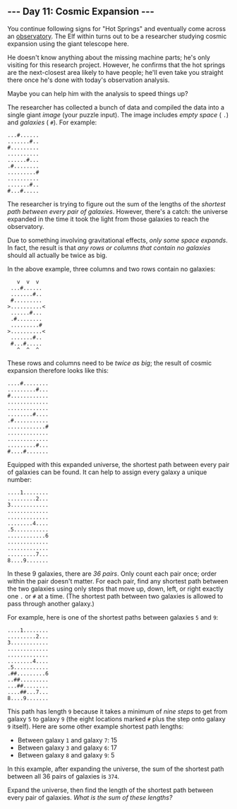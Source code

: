 ## \-\-\- Day 11: Cosmic Expansion ---

You continue following signs for "Hot Springs" and eventually come across an
[observatory](https://en.wikipedia.org/wiki/Observatory). The Elf within turns
out to be a researcher studying cosmic expansion using the giant telescope
here.

He doesn't know anything about the missing machine parts; he's only visiting
for this research project. However, he confirms that the hot springs are the
next-closest area likely to have people; he'll even take you straight there
once he's done with today's observation analysis.

Maybe you can help him with the analysis to speed things up?

The researcher has collected a bunch of data and compiled the data into a
single giant _image_ (your puzzle input). The image includes _empty space_ (
`.`) and _galaxies_ ( `#`). For example:

```
...#......
.......#..
#.........
..........
......#...
.#........
.........#
..........
.......#..
#...#.....

```

The researcher is trying to figure out the sum of the lengths of the _shortest
path between every pair of galaxies_. However, there's a catch: the universe
expanded in the time it took the light from those galaxies to reach the
observatory.

Due to something involving gravitational effects, _only some space expands_. In
fact, the result is that _any rows or columns that contain no galaxies_ should
all actually be twice as big.

In the above example, three columns and two rows contain no galaxies:

```
   v  v  v
 ...#......
 .......#..
 #.........
>..........<
 ......#...
 .#........
 .........#
>..........<
 .......#..
 #...#.....
   ^  ^  ^

```

These rows and columns need to be _twice as big_; the result of cosmic
expansion therefore looks like this:

```
....#........
.........#...
#............
.............
.............
........#....
.#...........
............#
.............
.............
.........#...
#....#.......

```

Equipped with this expanded universe, the shortest path between every pair of
galaxies can be found. It can help to assign every galaxy a unique number:

```
....1........
.........2...
3............
.............
.............
........4....
.5...........
............6
.............
.............
.........7...
8....9.......

```

In these 9 galaxies, there are _36 pairs_. Only count each pair once; order
within the pair doesn't matter. For each pair, find any shortest path between
the two galaxies using only steps that move up, down, left, or right exactly
one `.` or `#` at a time. (The shortest path between two galaxies is allowed to
pass through another galaxy.)

For example, here is one of the shortest paths between galaxies `5` and `9`:

```
....1........
.........2...
3............
.............
.............
........4....
.5...........
.##.........6
..##.........
...##........
....##...7...
8....9.......

```

This path has length `9` because it takes a minimum of _nine steps_ to get from
galaxy `5` to galaxy `9` (the eight locations marked `#` plus the step onto
galaxy `9` itself). Here are some other example shortest path lengths:

- Between galaxy `1` and galaxy `7`: 15
- Between galaxy `3` and galaxy `6`: 17
- Between galaxy `8` and galaxy `9`: 5

In this example, after expanding the universe, the sum of the shortest path
between all 36 pairs of galaxies is `374`.

Expand the universe, then find the length of the shortest path between every
pair of galaxies. _What is the sum of these lengths?_
